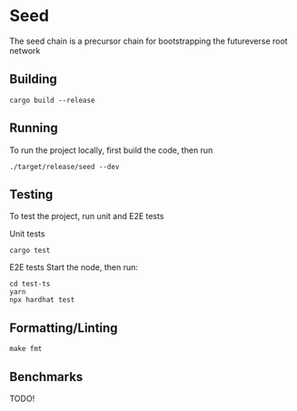 # Seed

The seed chain is a precursor chain for bootstrapping the futureverse root network

## Building
```
cargo build --release
```

## Running
To run the project locally, first build the code, then run
```shell
./target/release/seed --dev
```

## Testing
To test the project, run unit and E2E tests

Unit tests
```shell 
cargo test
```
E2E tests
Start the node, then run:

```shell
cd test-ts
yarn
npx hardhat test
```

## Formatting/Linting
```
make fmt
```
## Benchmarks
TODO!
